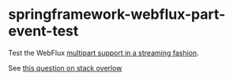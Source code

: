 # springframework-webflux-part-event-test

Test the WebFlux [multipart support in a streaming fashion](https://docs.spring.io/spring-framework/reference/web/webflux/controller/ann-methods/multipart-forms.html).

See [this question on stack overlow](https://stackoverflow.com/questions/79700691/uploading-files-using-spring-partevent-and-webflux-gives-decodingexception-coul)